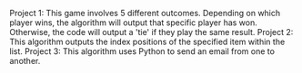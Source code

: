 Project 1: This game involves 5 different outcomes. Depending on which player wins, the algorithm will output that specific player has won. Otherwise, the code will output a 'tie' if they play the same result. 
Project 2: This algorithm outputs the index positions of the specified item within the list.
Project 3: This algorithm uses Python to send an email from one to another.


